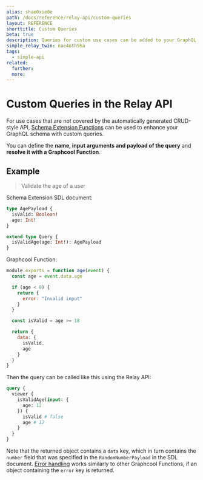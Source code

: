 ```yaml
---
alias: shae0xie0e
path: /docs/reference/relay-api/custom-queries
layout: REFERENCE
shorttitle: Custom Queries
beta: true
description: Queries for custom use cases can be added to your GraphQL schema using schema extension.
simple_relay_twin: nae4oth9ka
tags:
  - simple-api
related:
  further:
  more:
---
```


# Custom Queries in the Relay API

For use cases that are not covered by the automatically generated CRUD-style API, [Schema Extension Functions](!alias-xohbu7uf2e) can be used to enhance your GraphQL schema with custom queries.

You can define the **name, input arguments and payload of the query** and **resolve it with a Graphcool Function**.

## Example

> Validate the age of a user

Schema Extension SDL document:

```graphql
type AgePayload {
  isValid: Boolean!
  age: Int!
}

extend type Query {
  isValidAge(age: Int!): AgePayload
}
```

Graphcool Function:

```js
module.exports = function age(event) {
  const age = event.data.age

  if (age < 0) {
    return {
      error: "Invalid input"
    }
  }

  const isValid = age >= 18

  return {
    data: {
      isValid,
      age
    }
  }
}
```

Then the query can be called like this using the Relay API:

```graphql
query {
  viewer {
    isValidAge(input: {
      age: 12
    }) {
      isValid # false
      age # 12
    }
  }
}
```

Note that the returned object contains a `data` key, which in turn contains the `number` field that was specified in the `RandomNumberPayload` in the SDL document. [Error handling](!alias-quawa7aed0) works similarly to other Graphcool Functions, if an object containing the `error` key is returned.
